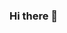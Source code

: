 ### Hi there 👋

<!--
**MalifiedBug/MalifiedBug** is a ✨ _special_ ✨ repository because its `README.md` (this file) appears on your GitHub profile.

Here are some ideas to get you started:

- 🔭 I’m currently working on HelpDesk App
- 🌱 I’m currently learning MERN Stack
- 👯 I’m looking to collaborate on Web Apps
- 🤔 I’m looking for help with Open Source Projects
- 💬 Ask me about Anything.
- 📫 How to reach me: malifiedbug@gmail.com
- 😄 Pronouns: ...
- ⚡ Fun fact: A jiffy is an actual unit of time. It's 1/100th of a second.

-->
